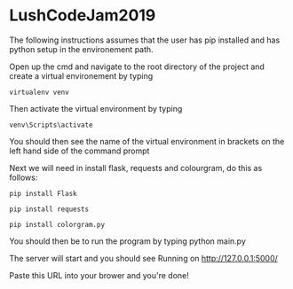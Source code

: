 # LushCodeJam2019

The following instructions assumes that the user has pip installed and has python setup in the environement path.

Open up the cmd and navigate to the root directory of the project and create a virtual environement by typing 

`virtualenv venv`

Then activate the virtual environment by typing 

`venv\Scripts\activate`

You should then see the name of the virtual environment in brackets on the left hand side of the command prompt 

Next we will need in install flask, requests and colourgram, do this as follows:

`pip install Flask`

`pip install requests`

`pip install colorgram.py`

You should then be to run the program by typing python main.py

The server will start and you should see Running on http://127.0.0.1:5000/

Paste this URL into your brower and you're done!  

